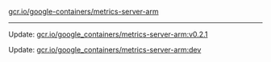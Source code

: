 [gcr.io/google-containers/metrics-server-arm](https://hub.docker.com/r/cruse/metrics-server-arm/tags/) 

----
Update: [gcr.io/google_containers/metrics-server-arm:v0.2.1](https://hub.docker.com/r/cruse/metrics-server-arm/tags/)

Update: [gcr.io/google_containers/metrics-server-arm:dev](https://hub.docker.com/r/cruse/metrics-server-arm/tags/)

